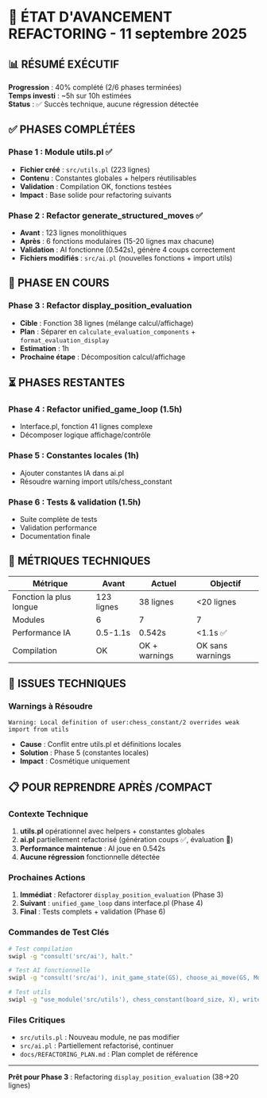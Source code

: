 # 🔄 ÉTAT D'AVANCEMENT REFACTORING - 11 septembre 2025

## 📊 RÉSUMÉ EXÉCUTIF

**Progression** : 40% complété (2/6 phases terminées)  
**Temps investi** : ~5h sur 10h estimées  
**Status** : ✅ Succès technique, aucune régression détectée

## ✅ PHASES COMPLÉTÉES

### **Phase 1 : Module utils.pl** ✅
- **Fichier créé** : `src/utils.pl` (223 lignes)
- **Contenu** : Constantes globales + helpers réutilisables
- **Validation** : Compilation OK, fonctions testées
- **Impact** : Base solide pour refactoring suivants

### **Phase 2 : Refactor generate_structured_moves** ✅  
- **Avant** : 123 lignes monolithiques
- **Après** : 6 fonctions modulaires (15-20 lignes max chacune)
- **Validation** : AI fonctionne (0.542s), génère 4 coups correctement
- **Fichiers modifiés** : `src/ai.pl` (nouvelles fonctions + import utils)

## 🔄 PHASE EN COURS

### **Phase 3 : Refactor display_position_evaluation** 
- **Cible** : Fonction 38 lignes (mélange calcul/affichage)
- **Plan** : Séparer en `calculate_evaluation_components` + `format_evaluation_display`
- **Estimation** : 1h
- **Prochaine étape** : Décomposition calcul/affichage

## ⏳ PHASES RESTANTES

### **Phase 4 : Refactor unified_game_loop** (1.5h)
- Interface.pl, fonction 41 lignes complexe
- Décomposer logique affichage/contrôle

### **Phase 5 : Constantes locales** (1h)  
- Ajouter constantes IA dans ai.pl
- Résoudre warning import utils/chess_constant

### **Phase 6 : Tests & validation** (1.5h)
- Suite complète de tests
- Validation performance
- Documentation finale

## 🎯 MÉTRIQUES TECHNIQUES

| Métrique | Avant | Actuel | Objectif |
|----------|-------|--------|----------|
| Fonction la plus longue | 123 lignes | 38 lignes | <20 lignes |
| Modules | 6 | 7 | 7 |
| Performance IA | 0.5-1.1s | 0.542s | <1.1s ✅ |
| Compilation | OK | OK + warnings | OK sans warnings |

## 🚨 ISSUES TECHNIQUES

### **Warnings à Résoudre**
```
Warning: Local definition of user:chess_constant/2 overrides weak import from utils
```
- **Cause** : Conflit entre utils.pl et définitions locales
- **Solution** : Phase 5 (constantes locales)
- **Impact** : Cosmétique uniquement

## 📋 POUR REPRENDRE APRÈS /COMPACT

### **Contexte Technique**
1. **utils.pl** opérationnel avec helpers + constantes globales
2. **ai.pl** partiellement refactorisé (génération coups ✅, évaluation 🔄)
3. **Performance maintenue** : AI joue en 0.542s
4. **Aucune régression** fonctionnelle détectée

### **Prochaines Actions**
1. **Immédiat** : Refactorer `display_position_evaluation` (Phase 3)
2. **Suivant** : `unified_game_loop` dans interface.pl (Phase 4)
3. **Final** : Tests complets + validation (Phase 6)

### **Commandes de Test Clés**
```bash
# Test compilation
swipl -g "consult('src/ai'), halt."

# Test AI fonctionnelle  
swipl -g "consult('src/ai'), init_game_state(GS), choose_ai_move(GS, Move), format('AI: ~w~n', [Move]), halt."

# Test utils
swipl -g "use_module('src/utils'), chess_constant(board_size, X), write(X), halt."
```

### **Files Critiques**
- `src/utils.pl` : Nouveau module, ne pas modifier
- `src/ai.pl` : Partiellement refactorisé, continuer
- `docs/REFACTORING_PLAN.md` : Plan complet de référence

---
**Prêt pour Phase 3** : Refactoring `display_position_evaluation` (38→20 lignes)